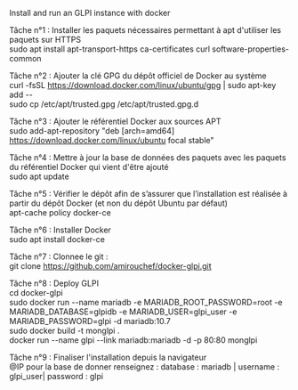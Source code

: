 Install and run an GLPI instance with docker

Tâche n°1 : Installer les paquets nécessaires permettant à apt d'utiliser les paquets sur HTTPS  
sudo apt install  apt-transport-https  ca-certificates  curl  software-properties-common  

Tâche n°2 : Ajouter la clé GPG du dépôt officiel de Docker au système  
curl -fsSL https://download.docker.com/linux/ubuntu/gpg | sudo apt-key add --  
sudo cp /etc/apt/trusted.gpg /etc/apt/trusted.gpg.d  

Tâche n°3 : Ajouter le référentiel Docker aux sources APT  
sudo  add-apt-repository  "deb [arch=amd64] https://download.docker.com/linux/ubuntu focal stable"  

Tâche n°4 : Mettre à jour la base de données des paquets avec les paquets du référentiel Docker qui vient d'être ajouté  
sudo apt update  

Tâche n°5 : Vérifier le dépôt afin de s’assurer que l’installation est réalisée à partir du dépôt Docker (et non du dépôt Ubuntu par défaut)  
apt-cache policy docker-ce  

Tâche n°6 : Installer Docker  
sudo apt install docker-ce  

Tâche n°7 : Clonnee le git :  
git clone https://github.com/amirouchef/docker-glpi.git  

Tâche n°8 : Deploy GLPI  
cd docker-glpi  
sudo docker run --name mariadb -e MARIADB_ROOT_PASSWORD=root -e MARIADB_DATABASE=glpidb -e MARIADB_USER=glpi_user -e MARIADB_PASSWORD=glpi -d mariadb:10.7  
sudo docker build -t monglpi .  
docker run --name glpi --link mariadb:mariadb  -d -p 80:80 monglpi  

Tâche n°9 : Finaliser l'installation depuis la navigateur  
@IP pour la base de donner renseignez : database : mariadb | username : glpi_user| password : glpi  
